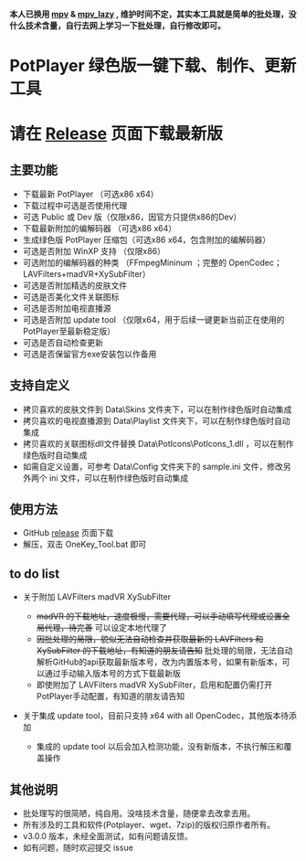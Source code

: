 #### 本人已换用 [mpv](https://mpv.io/) & [mpv_lazy](https://github.com/hooke007/MPV_lazy) , 维护时间不定，其实本工具就是简单的批处理，没什么技术含量，自行去网上学习一下批处理，自行修改即可。
# PotPlayer 绿色版一键下载、制作、更新工具
# 请在 [Release](https://github.com/neatgz/PotPlayer_OneKey_Tool/releases) 页面下载最新版
## 主要功能
* 下载最新 PotPlayer （可选x86 x64）
* 下载过程中可选是否使用代理
* 可选 Public 或 Dev 版（仅限x86，因官方只提供x86的Dev）
* 下载最新附加的编解码器 （可选x86 x64）
* 生成绿色版 PotPlayer 压缩包（可选x86 x64，包含附加的编解码器）
* 可选是否附加 WinXP 支持 （仅限x86）
* 可选附加的编解码器的种类 （FFmpegMininum ；完整的 OpenCodec；LAVFilters+madVR+XySubFilter）
* 可选是否附加精选的皮肤文件
* 可选是否美化文件关联图标
* 可选是否附加电视直播源
* 可选是否附加 update tool （仅限x64，用于后续一键更新当前正在使用的PotPlayer至最新稳定版）
* 可选是否自动检查更新
* 可选是否保留官方exe安装包以作备用

## 支持自定义
* 拷贝喜欢的皮肤文件到 Data\Skins 文件夹下，可以在制作绿色版时自动集成
* 拷贝喜欢的电视直播源到 Data\Playlist 文件夹下，可以在制作绿色版时自动集成
* 拷贝喜欢的关联图标dll文件替换 Data\PotIcons\PotIcons_1.dll ，可以在制作绿色版时自动集成
* 如需自定义设置，可参考 Data\Config 文件夹下的 sample.ini 文件，修改另外两个 ini 文件，可以在制作绿色版时自动集成

## 使用方法
* GitHub [release](https://github.com/neatgz/PotPlayer_OneKey_Tool/releases) 页面下载
* 解压，双击 OneKey_Tool.bat 即可

## to do list
+ 关于附加 LAVFilters madVR XySubFilter
    - ~~madVR 的下载地址，速度极慢，需要代理，可以手动填写代理或设置全局代理，待完善~~ 可以设定本地代理了
    - ~~因批处理的局限，貌似无法自动检查并获取最新的 LAVFilters 和 XySubFilter 的下载地址，有知道的朋友请告知~~ 批处理的局限，无法自动解析GitHub的api获取最新版本号，改为内置版本号，如果有新版本，可以通过手动输入版本号的方式下载最新版
    - 即使附加了 LAVFilters madVR XySubFilter，启用和配置仍需打开PotPlayer手动配置，有知道的朋友请告知

+ 关于集成 update tool，目前只支持 x64 with all OpenCodec，其他版本待添加
    - 集成的 update tool 以后会加入检测功能，没有新版本，不执行解压和覆盖操作

## 其他说明
* 批处理写的很简陋，纯自用。没啥技术含量，随便拿去改拿去用。
* 所有涉及的工具和软件(Potplayer、wget、7zip)的版权归原作者所有。
* v3.0.0 版本，未经全面测试，如有问题请反馈。
* 如有问题，随时欢迎提交 issue
